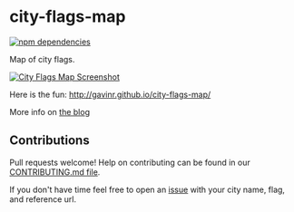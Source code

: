 # city-flags-map
[![npm dependencies](https://david-dm.org/gavinr/city-flags-map.svg)](https://david-dm.org/gavinr/city-flags-map)

Map of city flags.

[![City Flags Map Screenshot](http://i.imgur.com/yDM7mUk.png)](http://gavinr.github.io/city-flags-map/)


Here is the fun: http://gavinr.github.io/city-flags-map/

More info on [the blog](http://gavinr.com/2015/01/17/city-flags-map/)

## Contributions

Pull requests welcome! Help on contributing can be found in our [CONTRIBUTING.md file](https://github.com/gavinr/city-flags-map/blob/master/.github/CONTRIBUTING.md). 

If you don't have time feel free to open an [issue](https://github.com/gavinr/city-flags-map/issues) with your city name, flag, and reference url. 
